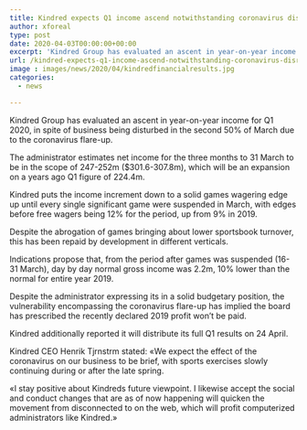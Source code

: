 ```yaml
---
title: Kindred expects Q1 income ascend notwithstanding coronavirus disruption
author: xforeal 
type: post
date: 2020-04-03T00:00:00+00:00
excerpt: 'Kindred Group has evaluated an ascent in year-on-year income for Q1 2020, in spite of business being disturbed in the second 50% of March due to the coronavirus outbreak '
url: /kindred-expects-q1-income-ascend-notwithstanding-coronavirus-disruption/
image : images/news/2020/04/kindredfinancialresults.jpg
categories:
  - news

---
```

Kindred Group has evaluated an ascent in year-on-year income for Q1 2020, in spite of business being disturbed in the second 50% of March due to the coronavirus flare-up. 

The administrator estimates net income for the three months to 31 March to be in the scope of 247-252m ($301.6-307.8m), which will be an expansion on a years ago Q1 figure of 224.4m. 

Kindred puts the income increment down to a solid games wagering edge up until every single significant game were suspended in March, with edges before free wagers being 12&percnt; for the period, up from 9&percnt; in 2019. 

Despite the abrogation of games bringing about lower sportsbook turnover, this has been repaid by development in different verticals. 

Indications propose that, from the period after games was suspended (16-31 March), day by day normal gross income was 2.2m, 10&percnt; lower than the normal for entire year 2019. 

Despite the administrator expressing its in a solid budgetary position, the vulnerability encompassing the coronavirus flare-up has implied the board has prescribed the recently declared 2019 profit won&#8217;t be paid. 

Kindred additionally reported it will distribute its full Q1 results on 24 April. 

Kindred CEO Henrik Tjrnstrm stated: &#171;We expect the effect of the coronavirus on our business to be brief, with sports exercises slowly continuing during or after the late spring. 

&#171;I stay positive about Kindreds future viewpoint. I likewise accept the social and conduct changes that are as of now happening will quicken the movement from disconnected to on the web, which will profit computerized administrators like Kindred.&#187;